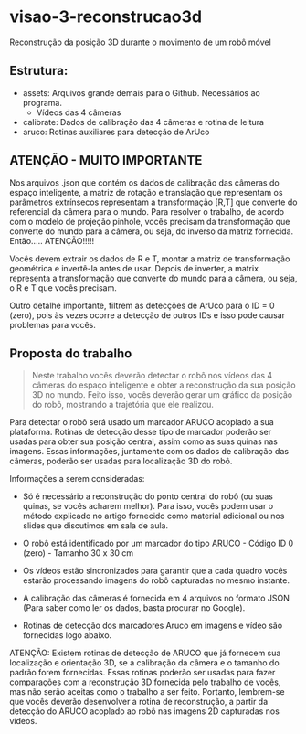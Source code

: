 # visao-3-reconstrucao3d
Reconstrução da posição 3D durante o movimento de um robô móvel

## Estrutura:
- assets: Arquivos grande demais para o Github. Necessários ao programa.
	- Vídeos das 4 câmeras
- calibrate: Dados de calibração das 4 câmeras e rotina de leitura
- aruco: Rotinas auxiliares para detecção de ArUco
## ATENÇÃO - MUITO IMPORTANTE
Nos arquivos .json que contém os dados de calibração das câmeras do espaço inteligente, a matriz de rotação e translação que representam os parâmetros extrínsecos representam a transformação [R,T] que converte do referencial da câmera para o mundo.
Para resolver o trabalho, de acordo com o modelo de projeção pinhole, vocês precisam da transformação que converte do mundo para a câmera, ou seja, do inverso da matriz fornecida. Então..... ATENÇÃO!!!!!

Vocês devem extrair os dados de R e T, montar a matriz de transformação geométrica e invertê-la antes de usar.
Depois de inverter, a matrix representa a transformação que converte do mundo para a câmera, ou seja, o R e T que vocês precisam. 

Outro detalhe importante, filtrem as detecções de ArUco para o ID = 0 (zero), pois às vezes ocorre a detecção de outros IDs e isso pode causar problemas para vocês.

## Proposta do trabalho
> Neste trabalho vocês deverão detectar o robô nos vídeos das 4 câmeras do espaço inteligente e obter a reconstrução da sua posição 3D no mundo. Feito isso, vocês deverão gerar um gráfico da posição do robô, mostrando a trajetória que ele realizou.

Para detectar o robô será usado um marcador ARUCO acoplado a sua plataforma. Rotinas de detecção desse tipo de marcador poderão ser usadas para obter sua posição central, assim como as suas quinas nas imagens. Essas informações, juntamente com os dados de calibração das câmeras, poderão ser usadas para localização 3D do robô.

Informações a serem consideradas:

- Só é necessário a reconstrução do ponto central do robô (ou suas quinas, se vocês acharem melhor). Para isso, vocês podem usar o método explicado no artigo fornecido como material adicional ou nos slides que discutimos em sala de aula.

- O robô está identificado por um marcador do tipo ARUCO - Código ID 0 (zero) - Tamanho 30 x 30 cm

- Os vídeos estão sincronizados para garantir que a cada quadro vocês estarão processando imagens do robô capturadas no mesmo instante.

- A calibração das câmeras é fornecida em 4 arquivos no formato JSON (Para saber como ler os dados, basta procurar no Google).

- Rotinas de detecção dos marcadores Aruco em imagens e vídeo são fornecidas logo abaixo.

ATENÇÃO: Existem rotinas de detecção de ARUCO que já fornecem sua localização e orientação 3D, se a calibração da câmera e o tamanho do padrão forem fornecidas. Essas rotinas poderão ser usadas para fazer comparações com a reconstrução 3D fornecida pelo trabalho de vocês, mas não serão aceitas como o trabalho a ser feito. Portanto, lembrem-se que vocês deverão desenvolver a rotina de reconstrução, a partir da detecção do ARUCO acoplado ao robô nas imagens 2D capturadas nos vídeos.
